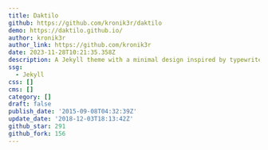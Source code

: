 ```yaml
---
title: Daktilo
github: https://github.com/kronik3r/daktilo
demo: https://daktilo.github.io/
author: kronik3r
author_link: https://github.com/kronik3r
date: 2023-11-28T10:21:35.358Z
description: A Jekyll theme with a minimal design inspired by typewriters.
ssg:
  - Jekyll
css: []
cms: []
category: []
draft: false
publish_date: '2015-09-08T04:32:39Z'
update_date: '2018-12-03T18:13:42Z'
github_star: 291
github_fork: 156
---
```

